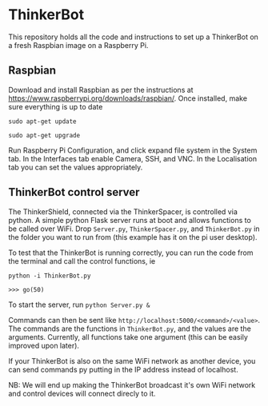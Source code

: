 # ThinkerBot

This repository holds all the code and instructions to set up a ThinkerBot on a fresh Raspbian image on a Raspberry Pi.

## Raspbian
Download and install Raspbian as per the instructions at https://www.raspberrypi.org/downloads/raspbian/.
Once installed, make sure everything is up to date

  `sudo apt-get update`

  `sudo apt-get upgrade`

Run Raspberry Pi Configuration, and click expand file system in the System tab. In the Interfaces tab enable Camera, SSH, and VNC. In the Localisation tab you can set the values appropriately.

## ThinkerBot control server
The ThinkerShield, connected via the ThinkerSpacer, is controlled via python. A simple python Flask server runs at boot and allows functions to be called over WiFi. Drop `Server.py`, `ThinkerSpacer.py`, and `ThinkerBot.py` in the folder you want to run from (this example has it on the pi user desktop).

To test that the ThinkerBot is running correctly, you can run the code from the terminal and call the control functions, ie

`python -i ThinkerBot.py`

`>>> go(50)`

To start the server, run
`python Server.py &`

Commands can then be sent like `http://localhost:5000/<command>/<value>`. The commands are the functions in `ThinkerBot.py`, and the values are the arguments. Currently, all functions take one argument (this can be easily improved upon later).

If your ThinkerBot is also on the same WiFi network as another device, you can send commands py putting in the IP address instead of localhost. 

NB: We will end up making the ThinkerBot broadcast it's own WiFi network and control devices will connect direcly to it.
